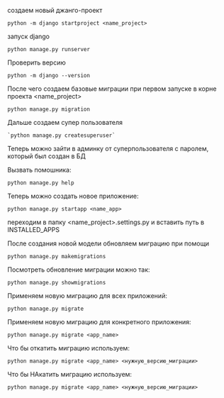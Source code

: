 создаем новый джанго-проект

```shell
python -m django startproject <name_project> 
```

запуск django
```shell
python manage.py runserver
```

Проверить версию
```shell
python -m django --version
```
После чего создаем базовые миграции при первом запуске в корне проекта <name_project>
```shell
python manage.py migration
```

Дальше создаем супер пользователя
```shell
`python manage.py createsuperuser`
```

Теперь можно зайти в админку от суперпользователя с паролем, который был создан в БД

Вызвать помошника:
```shell
python manage.py help
```

Теперь можно создать новое приложение:
```shell
python manage.py startapp <name_app>
```
переходим в папку <name_project>.settings.py и вставить путь в INSTALLED_APPS

После создания новой модели обновляем миграцию при помощи
```shell
python manage.py makemigrations
```

Посмотреть обновление миграции можно так:
```shell
python manage.py showmigrations
```

Применяем новую миграцию для всех приложений:
```shell
python manage.py migrate
```

Применяем новую миграцию для конкретного приложения:
```shell
python manage.py migrate <app_name>
```

Что бы откатить миграцию используем:
```shell
python manage.py migrate <app_name> <нужную_версию_миграции>
```
Что бы НАкатить миграцию используем:
```shell
python manage.py migrate <app_name> <нужную_версию_миграции>
```
